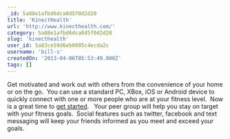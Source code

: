 ```yaml
---
_id: 5a88e1afbd6dca0d5f0d2d20
title: 'KinectHealth'
url: 'http://www.kinecthealth.com/'
category: 5a88e1afbd6dca0d5f0d2d20
slug: 'kinecthealth'
user_id: 5a83ce59d6eb0005c4ecda2c
username: 'bill-s'
createdOn: '2013-04-06T05:53:49.000Z'
tags: []
---
```


Get motivated and work out with others from the convenience of your home or on the go.  You can use a standard PC, XBox, iOS or Android device to quickly connect with one or more people who are at your fitness level.  Now is a great time to <a href="http://www.kinecthealth.com/get-invited.html">get started</a>.   Your peer group will help you stay on target with your fitness goals.  Social features such as twitter, facebook and text messaging will keep your friends informed as you meet and exceed your goals.
